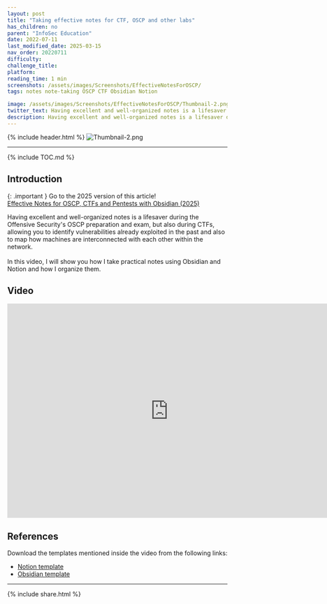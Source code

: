 ```yaml
---
layout: post
title: "Taking effective notes for CTF, OSCP and other labs"
has_children: no
parent: "InfoSec Education"
date: 2022-07-11
last_modified_date: 2025-03-15
nav_order: 20220711
difficulty: 
challenge_title: 
platform: 
reading_time: 1 min
screenshots: /assets/images/Screenshots/EffectiveNotesForOSCP/
tags: notes note-taking OSCP CTF Obsidian Notion

image: /assets/images/Screenshots/EffectiveNotesForOSCP/Thumbnail-2.png
twitter_text: Having excellent and well-organized notes is a lifesaver during the @Offensive Security's OSCP preparation and exam, but also during CTFs, allowing you to identify vulnerabilities already exploited in the past and also to map how machines are interconnected with each other within the network. In this video, I will show you how I take practical notes using Obsidian and Notion and how I organize them.
description: Having excellent and well-organized notes is a lifesaver during the @Offensive Security's OSCP preparation and exam, but also during CTFs, allowing you to identify vulnerabilities already exploited in the past and also to map how machines are interconnected with each other within the network. In this video, I will show you how I take practical notes using Obsidian and Notion and how I organize them.
---
```


{% include header.html %}
![Thumbnail-2.png]({{page.screenshots}}Thumbnail-2.png)

***

{% include TOC.md %}

## Introduction

{: .important }
Go to the 2025 version of this article!<br>
[Effective Notes for OSCP, CTFs and Pentests with Obsidian (2025)]({{site.url}}/writeups/infosec-education/effective-notes-with-obsidian/)

Having excellent and well-organized notes is a lifesaver during the Offensive Security's OSCP preparation and exam, but also during CTFs, allowing you to identify vulnerabilities already exploited in the past and also to map how machines are interconnected with each other within the network. <br><br>
In this video, I will show you how I take practical notes using Obsidian and Notion and how I organize them.

## Video
<iframe width="736" height="491" src="https://www.youtube.com/embed/YomvQSKmAIE" title="YouTube video player" frameborder="0" allow="accelerometer; autoplay; clipboard-write; encrypted-media; gyroscope; picture-in-picture" allowfullscreen></iframe>

## References

Download the templates mentioned inside the video from the following links: 
- [Notion template](https://0xbro.notion.site/d25f47351476412f94dc38201be0c72e?v=e1bd4fbb05ea465ea558d1be825ac9d4)
- [Obsidian template](https://drive.google.com/file/d/1Fo_h5jLO3QDpzaOsfxx6TvgbGeaHYl1G/view?usp=sharing)

***


{% include share.html %}